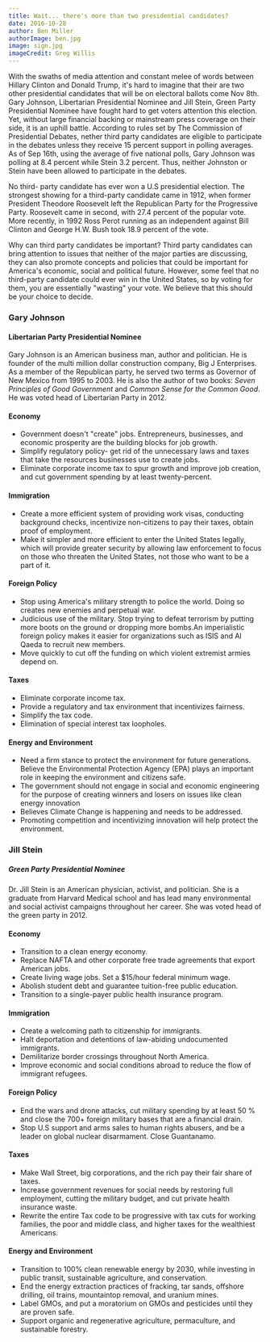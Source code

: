 ```yaml
---
title: Wait... there's more than two presidential candidates?
date: 2016-10-28
author: Ben Miller
authorImage: ben.jpg
image: sign.jpg
imageCredit: Greg Willis
---
```


With the swaths of media attention and constant melee of words between Hillary Clinton and Donald Trump, it's hard to imagine that their are two other presidential candidates that will be on electoral ballots come Nov 8th. Gary Johnson, Libertarian Presidential Nominee and Jill Stein, Green Party Presidential Nominee have fought hard to get voters attention this election. Yet, without large financial backing or mainstream press coverage on their side, it is an uphill battle. According to rules set by The Commission of Presidential Debates, nether third party candidates are eligible to participate in the debates unless they receive 15 percent support in polling averages. As of Sep 16th, using the average of five national polls, Gary Johnson was polling at 8.4 percent while Stein 3.2 percent. Thus, neither Johnston or Stein have been allowed to participate in the debates.

No third- party candidate has ever won a U.S presidential election. The strongest showing for a third-party candidate came in 1912, when former President Theodore Roosevelt left the Republican Party for the Progressive Party. Roosevelt came in second, with 27.4 percent of the popular vote. More recently, in 1992 Ross Perot running as an independent against Bill Clinton and George H.W. Bush took 18.9 percent of the vote.

Why can third party candidates be important? Third party candidates can bring attention to issues that neither of the major parties are discussing, they can also promote concepts and policies that could be important for America's economic, social and political future. However, some feel that no third-party candidate could ever win in the United States, so by voting for them, you are essentially "wasting" your vote. We believe that this should be your choice to decide.

### Gary Johnson

#### Libertarian Party Presidential Nominee

Gary Johnson is an American business man, author and politician. He is founder of the multi million dollar construction company, Big J Enterprises. As a member of the Republican party, he served two terms as Governor of New Mexico from 1995 to 2003. He is also the author of two books: *Seven Principles of Good Government* and *Common Sense for the Common Good*. He was voted head of Libertarian Party in 2012.

#### Economy

- Government doesn't "create" jobs. Entrepreneurs, businesses, and economic prosperity are the building blocks for job growth.
- Simplify regulatory policy- get rid of the unnecessary laws and taxes that take the resources businesses use to create jobs.
- Eliminate corporate income tax to spur growth and improve job creation, and cut government spending by at least twenty-percent.

#### Immigration

- Create a more efficient system of providing work visas, conducting background checks, incentivize non-citizens to pay their taxes, obtain proof of employment.
- Make it simpler and more efficient to enter the United States legally, which will provide greater security by allowing law enforcement to focus on those who threaten the United States, not those who want to be a part of it.

#### Foreign Policy

- Stop using America's military strength to police the world. Doing so creates new enemies and perpetual war.
- Judicious use of the military. Stop trying to defeat terrorism by putting more boots on the ground or dropping more bombs.An imperialistic foreign policy makes it easier for organizations such as ISIS and Al Qaeda to recruit new members.
- Move quickly to cut off the funding on which violent extremist armies depend on.

#### Taxes

- Eliminate corporate income tax.
- Provide a regulatory and tax environment that incentivizes fairness.
- Simplify the tax code.
- Elimination of special interest tax loopholes.

#### Energy and Environment

- Need a firm stance to protect the environment for future generations. Believe the Environmental Protection Agency (EPA) plays an important role in keeping the environment and citizens safe.
- The government should not engage in social and economic engineering for the purpose of creating winners and losers on issues like clean energy innovation
- Believes Climate Change is happening and needs to be addressed.
- Promoting competition and incentivizing innovation will help protect the environment.

### Jill Stein

##### Green Party Presidential Nominee

Dr. Jill Stein is an American physician, activist, and politician. She is a graduate from Harvard Medical school and has lead many environmental and social activist campaigns throughout her career. She was voted head of the green party in 2012.

#### Economy

- Transition to a clean energy economy.
- Replace NAFTA and other corporate free trade agreements that export American jobs.
- Create living wage jobs. Set a $15/hour federal minimum wage.
- Abolish student debt and guarantee tuition-free public education.
- Transition to a single-payer public health insurance program.

#### Immigration

- Create a welcoming path to citizenship for immigrants.
- Halt deportation and detentions of law-abiding undocumented immigrants.
- Demilitarize border crossings throughout North America.
- Improve economic and social conditions abroad to reduce the flow of immigrant refugees.

#### Foreign Policy

- End the wars and drone attacks, cut military spending by at least 50 % and close the 700+ foreign military bases that are a financial drain.
- Stop U.S support and arms sales to human rights abusers, and be a leader on global nuclear disarmament.
Close Guantanamo.

#### Taxes

- Make Wall Street, big corporations, and the rich pay their fair share of taxes.
- Increase government revenues for social needs by restoring full employment, cutting the military budget, and cut private health insurance waste.
- Rewrite the entire Tax code to be progressive with tax cuts for working families, the poor and middle class, and higher taxes for the wealthiest Americans.

#### Energy and Environment

- Transition to 100% clean renewable energy by 2030, while investing in public transit, sustainable agriculture, and conservation.
- End  the energy extraction practices of fracking, tar sands, offshore drilling, oil trains, mountaintop removal, and uranium mines.
- Label GMOs, and put a moratorium on GMOs and pesticides until they are proven safe.
- Support organic and regenerative agriculture, permaculture, and sustainable forestry.
